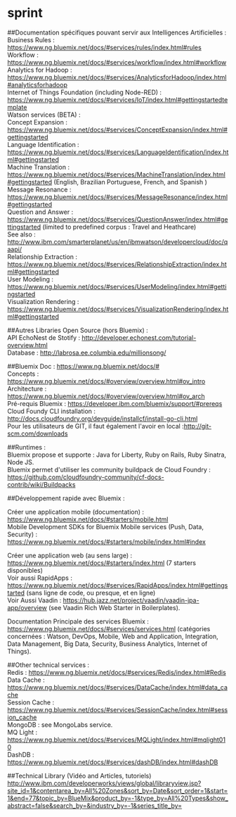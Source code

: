 sprint
======
  
##Documentation spécifiques pouvant servir aux Intelligences Artificielles :   
Business Rules : https://www.ng.bluemix.net/docs/#services/rules/index.html#rules   
Workflow : https://www.ng.bluemix.net/docs/#services/workflow/index.html#workflow   
Analytics for Hadoop : https://www.ng.bluemix.net/docs/#services/AnalyticsforHadoop/index.html#analyticsforhadoop   
Internet of Things Foundation (including Node-RED) :    https://www.ng.bluemix.net/docs/#services/IoT/index.html#gettingstartedtemplate   
Watson services (BETA) :   
  Concept Expansion : https://www.ng.bluemix.net/docs/#services/ConceptExpansion/index.html#gettingstarted   
  Language Identification : https://www.ng.bluemix.net/docs/#services/LanguageIdentification/index.html#gettingstarted   
  Machine Translation : https://www.ng.bluemix.net/docs/#services/MachineTranslation/index.html#gettingstarted (English, Brazilian Portuguese, French, and Spanish )   
  Message Resonance : https://www.ng.bluemix.net/docs/#services/MessageResonance/index.html#gettingstarted   
  Question and Answer : https://www.ng.bluemix.net/docs/#services/QuestionAnswer/index.html#gettingstarted (limited to predefined corpus : Travel and Heathcare)   
        See also : http://www.ibm.com/smarterplanet/us/en/ibmwatson/developercloud/doc/qaapi/   
  Relationship Extraction : https://www.ng.bluemix.net/docs/#services/RelationshipExtraction/index.html#gettingstarted   
  User Modeling  : https://www.ng.bluemix.net/docs/#services/UserModeling/index.html#gettingstarted   
  Visualization Rendering : https://www.ng.bluemix.net/docs/#services/VisualizationRendering/index.html#gettingstarted   
  
##Autres Libraries Open Source (hors Bluemix) :   
API EchoNest de Stotify : http://developer.echonest.com/tutorial-overview.html   
Database :  http://labrosa.ee.columbia.edu/millionsong/   
  
##Bluemix
Doc : https://www.ng.bluemix.net/docs/#   
Concepts : https://www.ng.bluemix.net/docs/#overview/overview.html#ov_intro   
Architecture : https://www.ng.bluemix.net/docs/#overview/overview.html#ov_arch   
Pré-requis Bluemix : https://developer.ibm.com/bluemix/support/#prereqs   
Cloud Foundy CLI installation : http://docs.cloudfoundry.org/devguide/installcf/install-go-cli.html   
Pour les utilisateurs de GIT, il faut également l'avoir en local  :http://git-scm.com/downloads   
   
    
##Runtimes :   
Bluemix propose et supporte : Java for Liberty, Ruby on Rails, Ruby Sinatra, Node JS.    
Bluemix permet d'utiliser les community buildpack de Cloud Foundry :    https://github.com/cloudfoundry-community/cf-docs-contrib/wiki/Buildpacks    
   
     
##Développement rapide avec Bluemix :   
   
Créer une application mobile (documentation) : https://www.ng.bluemix.net/docs/#starters/mobile.html    
Mobile Development SDKs for Bluemix Mobile services (Push, Data, Security) :    https://www.ng.bluemix.net/docs/#starters/mobile/index.html#index    
   
  
Créer une application web (au sens large) : https://www.ng.bluemix.net/docs/#starters/index.html (7 starters disponibles)   
Voir aussi RapidApps : https://www.ng.bluemix.net/docs/#services/RapidApps/index.html#gettingstarted (sans ligne de code, ou presque, et en ligne)   
Voir Aussi Vaadin :  https://hub.jazz.net/project/vaadin/vaadin-jpa-app/overview (see Vaadin Rich Web Starter in Boilerplates).    
   
   
Documentation Principale des services Bluemix : https://www.ng.bluemix.net/docs/#services/services.html (catégories concernées : Watson, DevOps, Mobile, Web and Application, Integration, Data Management, Big Data, Security, Business Analytics, Internet of Things).    
   
##Other technical services :   
Redis : https://www.ng.bluemix.net/docs/#services/Redis/index.html#Redis    
Data Cache : https://www.ng.bluemix.net/docs/#services/DataCache/index.html#data_cache    
Session Cache : https://www.ng.bluemix.net/docs/#services/SessionCache/index.html#session_cache   
MongoDB : see MongoLabs service.   
MQ Light : https://www.ng.bluemix.net/docs/#services/MQLight/index.html#mqlight010   
DashDB : https://www.ng.bluemix.net/docs/#services/dashDB/index.html#dashDB   
   
   
##Technical Library (Vidéo and Articles, tutoriels)
http://www.ibm.com/developerworks/views/global/libraryview.jsp?site_id=1&contentarea_by=All%20Zones&sort_by=Date&sort_order=1&start=1&end=77&topic_by=BlueMix&product_by=-1&type_by=All%20Types&show_abstract=false&search_by=&industry_by=-1&series_title_by=   
   
